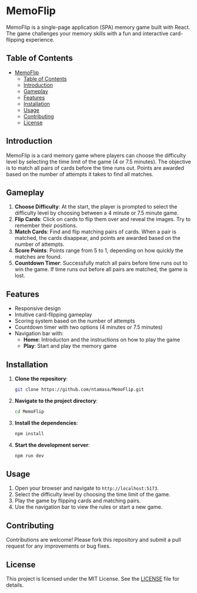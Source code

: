 # MemoFlip

MemoFlip is a single-page application (SPA) memory game built with React. The game challenges your memory skills with a fun and interactive card-flipping experience.

## Table of Contents

- [MemoFlip](#memoflip)
  - [Table of Contents](#table-of-contents)
  - [Introduction](#introduction)
  - [Gameplay](#gameplay)
  - [Features](#features)
  - [Installation](#installation)
  - [Usage](#usage)
  - [Contributing](#contributing)
  - [License](#license)

## Introduction

MemoFlip is a card memory game where players can choose the difficulty level by selecting the time limit of the game (4 or 7.5 minutes). The objective is to match all pairs of cards before the time runs out. Points are awarded based on the number of attempts it takes to find all matches.

## Gameplay

1. **Choose Difficulty**: At the start, the player is prompted to select the difficulty level by choosing between a 4 minute or 7.5 minute game.
2. **Flip Cards**: Click on cards to flip them over and reveal the images. Try to remember their positions.
3. **Match Cards**: Find and flip matching pairs of cards. When a pair is matched, the cards disappear, and points are awarded based on the number of attempts.
4. **Score Points**: Points range from 5 to 1, depending on how quickly the matches are found.
5. **Countdown Timer**: Successfully match all pairs before time runs out to win the game. If time runs out before all pairs are matched, the game is lost.

## Features

- Responsive design
- Intuitive card-flipping gameplay
- Scoring system based on the number of attempts
- Countdown timer with two options (4 minutes or 7.5 minutes)
- Navigation bar with:
  - **Home**: Introducton and the instructions on how to play the game
  - **Play**: Start and play the memory game

## Installation

1. **Clone the repository**:

   ```bash
   git clone https://github.com/ntamasa/MemoFlip.git
   ```

2. **Navigate to the project directory**:

   ```bash
   cd MemoFlip
   ```

3. **Install the dependencies**:

   ```bash
   npm install
   ```

4. **Start the development server**:
   ```bash
   npm run dev
   ```

## Usage

1. Open your browser and navigate to `http://localhost:5173`.
2. Select the difficulty level by choosing the time limit of the game.
3. Play the game by flipping cards and matching pairs.
4. Use the navigation bar to view the rules or start a new game.

## Contributing

Contributions are welcome! Please fork this repository and submit a pull request for any improvements or bug fixes.

## License

This project is licensed under the MIT License. See the [LICENSE](LICENSE) file for details.
